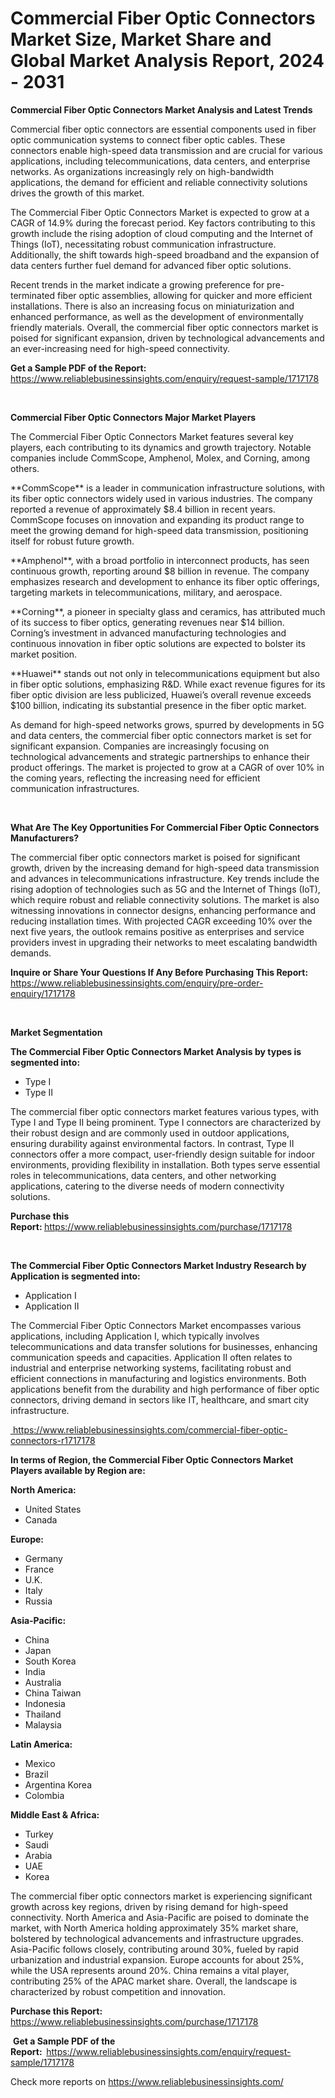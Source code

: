<p><h1>Commercial Fiber Optic Connectors Market Size, Market Share and Global Market Analysis Report, 2024 - 2031</h1></p><p><strong>Commercial Fiber Optic Connectors Market Analysis and Latest Trends</strong></p>
<p><p>Commercial fiber optic connectors are essential components used in fiber optic communication systems to connect fiber optic cables. These connectors enable high-speed data transmission and are crucial for various applications, including telecommunications, data centers, and enterprise networks. As organizations increasingly rely on high-bandwidth applications, the demand for efficient and reliable connectivity solutions drives the growth of this market.</p><p>The Commercial Fiber Optic Connectors Market is expected to grow at a CAGR of 14.9% during the forecast period. Key factors contributing to this growth include the rising adoption of cloud computing and the Internet of Things (IoT), necessitating robust communication infrastructure. Additionally, the shift towards high-speed broadband and the expansion of data centers further fuel demand for advanced fiber optic solutions.</p><p>Recent trends in the market indicate a growing preference for pre-terminated fiber optic assemblies, allowing for quicker and more efficient installations. There is also an increasing focus on miniaturization and enhanced performance, as well as the development of environmentally friendly materials. Overall, the commercial fiber optic connectors market is poised for significant expansion, driven by technological advancements and an ever-increasing need for high-speed connectivity.</p></p>
<p><strong>Get a Sample PDF of the Report:&nbsp;</strong> <a href="https://www.reliablebusinessinsights.com/enquiry/request-sample/1717178?utm_campaign=1847&utm_medium=2&utm_source=Github&utm_content=ia&utm_term=28122024&utm_id=commercial-fiber-optic-connectors">https://www.reliablebusinessinsights.com/enquiry/request-sample/1717178</a></p>
<p>&nbsp;</p>
<p><strong>Commercial Fiber Optic Connectors Major Market Players</strong></p>
<p><p>The Commercial Fiber Optic Connectors Market features several key players, each contributing to its dynamics and growth trajectory. Notable companies include CommScope, Amphenol, Molex, and Corning, among others. </p><p>**CommScope** is a leader in communication infrastructure solutions, with its fiber optic connectors widely used in various industries. The company reported a revenue of approximately $8.4 billion in recent years. CommScope focuses on innovation and expanding its product range to meet the growing demand for high-speed data transmission, positioning itself for robust future growth.</p><p>**Amphenol**, with a broad portfolio in interconnect products, has seen continuous growth, reporting around $8 billion in revenue. The company emphasizes research and development to enhance its fiber optic offerings, targeting markets in telecommunications, military, and aerospace.</p><p>**Corning**, a pioneer in specialty glass and ceramics, has attributed much of its success to fiber optics, generating revenues near $14 billion. Corning’s investment in advanced manufacturing technologies and continuous innovation in fiber optic solutions are expected to bolster its market position.</p><p>**Huawei** stands out not only in telecommunications equipment but also in fiber optic solutions, emphasizing R&D. While exact revenue figures for its fiber optic division are less publicized, Huawei’s overall revenue exceeds $100 billion, indicating its substantial presence in the fiber optic market.</p><p>As demand for high-speed networks grows, spurred by developments in 5G and data centers, the commercial fiber optic connectors market is set for significant expansion. Companies are increasingly focusing on technological advancements and strategic partnerships to enhance their product offerings. The market is projected to grow at a CAGR of over 10% in the coming years, reflecting the increasing need for efficient communication infrastructures.</p></p>
<p>&nbsp;</p>
<p><strong>What Are The Key Opportunities For Commercial Fiber Optic Connectors Manufacturers?</strong></p>
<p><p>The commercial fiber optic connectors market is poised for significant growth, driven by the increasing demand for high-speed data transmission and advances in telecommunications infrastructure. Key trends include the rising adoption of technologies such as 5G and the Internet of Things (IoT), which require robust and reliable connectivity solutions. The market is also witnessing innovations in connector designs, enhancing performance and reducing installation times. With projected CAGR exceeding 10% over the next five years, the outlook remains positive as enterprises and service providers invest in upgrading their networks to meet escalating bandwidth demands.</p></p>
<p><strong>Inquire or Share Your Questions If Any Before Purchasing This Report:</strong> <a href="https://www.reliablebusinessinsights.com/enquiry/pre-order-enquiry/1717178?utm_campaign=1847&utm_medium=2&utm_source=Github&utm_content=ia&utm_term=28122024&utm_id=commercial-fiber-optic-connectors">https://www.reliablebusinessinsights.com/enquiry/pre-order-enquiry/1717178</a></p>
<p>&nbsp;</p>
<p><strong>Market Segmentation</strong></p>
<p><strong>The Commercial Fiber Optic Connectors Market Analysis by types is segmented into:</strong></p>
<p><ul><li>Type I</li><li>Type II</li></ul></p>
<p><p>The commercial fiber optic connectors market features various types, with Type I and Type II being prominent. Type I connectors are characterized by their robust design and are commonly used in outdoor applications, ensuring durability against environmental factors. In contrast, Type II connectors offer a more compact, user-friendly design suitable for indoor environments, providing flexibility in installation. Both types serve essential roles in telecommunications, data centers, and other networking applications, catering to the diverse needs of modern connectivity solutions.</p></p>
<p><strong>Purchase this Report:&nbsp;</strong><a href="https://www.reliablebusinessinsights.com/purchase/1717178?utm_campaign=1847&utm_medium=2&utm_source=Github&utm_content=ia&utm_term=28122024&utm_id=commercial-fiber-optic-connectors">https://www.reliablebusinessinsights.com/purchase/1717178</a></p>
<p>&nbsp;</p>
<p><strong>The Commercial Fiber Optic Connectors Market Industry Research by Application is segmented into:</strong></p>
<p><ul><li>Application I</li><li>Application II</li></ul></p>
<p><p>The Commercial Fiber Optic Connectors Market encompasses various applications, including Application I, which typically involves telecommunications and data transfer solutions for businesses, enhancing communication speeds and capacities. Application II often relates to industrial and enterprise networking systems, facilitating robust and efficient connections in manufacturing and logistics environments. Both applications benefit from the durability and high performance of fiber optic connectors, driving demand in sectors like IT, healthcare, and smart city infrastructure.</p></p>
<p><a href="https://www.reliablebusinessinsights.com/commercial-fiber-optic-connectors-r1717178?utm_campaign=1847&utm_medium=2&utm_source=Github&utm_content=ia&utm_term=28122024&utm_id=commercial-fiber-optic-connectors">&nbsp;https://www.reliablebusinessinsights.com/commercial-fiber-optic-connectors-r1717178</a></p>
<p><strong>In terms of Region, the Commercial Fiber Optic Connectors Market Players available by Region are:</strong></p>
<p>
    <p> <strong> North America: </strong>
        <ul>
            <li>United States</li>
            <li>Canada</li>
        </ul>
        </p> 
    <p> <strong> Europe: </strong>
        <ul>
            <li>Germany</li>
            <li>France</li>
            <li>U.K.</li>
            <li>Italy</li>
            <li>Russia</li>
        </ul>
        </p> 
    <p> <strong> Asia-Pacific: </strong>
        <ul>
            <li>China</li>
            <li>Japan</li>
            <li>South Korea</li>
            <li>India</li>
            <li>Australia</li>
            <li>China Taiwan</li>
            <li>Indonesia</li>
            <li>Thailand</li>
            <li>Malaysia</li>
        </ul>
        </p> 
    <p> <strong> Latin America: </strong>
        <ul>
            <li>Mexico</li>
            <li>Brazil</li>
            <li>Argentina Korea</li>
            <li>Colombia</li>
        </ul>
        </p> 
    <p> <strong> Middle East & Africa: </strong>
        <ul>
            <li>Turkey</li>
            <li>Saudi</li>
            <li>Arabia</li>
            <li>UAE</li>
            <li>Korea</li>
        </ul>
    </p>
    </p>
<p><p>The commercial fiber optic connectors market is experiencing significant growth across key regions, driven by rising demand for high-speed connectivity. North America and Asia-Pacific are poised to dominate the market, with North America holding approximately 35% market share, bolstered by technological advancements and infrastructure upgrades. Asia-Pacific follows closely, contributing around 30%, fueled by rapid urbanization and industrial expansion. Europe accounts for about 25%, while the USA represents around 20%. China remains a vital player, contributing 25% of the APAC market share. Overall, the landscape is characterized by robust competition and innovation.</p></p>
<p><strong>Purchase this Report: </strong><a href="https://www.reliablebusinessinsights.com/purchase/1717178?utm_campaign=1847&utm_medium=2&utm_source=Github&utm_content=ia&utm_term=28122024&utm_id=commercial-fiber-optic-connectors">https://www.reliablebusinessinsights.com/purchase/1717178</a></p>
<p>&nbsp;<strong>Get a Sample PDF of the Report:&nbsp;&nbsp;</strong><a href="https://www.reliablebusinessinsights.com/enquiry/request-sample/1717178?utm_campaign=1847&utm_medium=2&utm_source=Github&utm_content=ia&utm_term=28122024&utm_id=commercial-fiber-optic-connectors">https://www.reliablebusinessinsights.com/enquiry/request-sample/1717178</a></p>
<p><strong></strong></p>
<p>Check more reports on <a href="https://www.reliablebusinessinsights.com/?utm_campaign=1847&utm_medium=2&utm_source=Github&utm_content=ia&utm_term=28122024&utm_id=commercial-fiber-optic-connectors">https://www.reliablebusinessinsights.com/</a></p>
